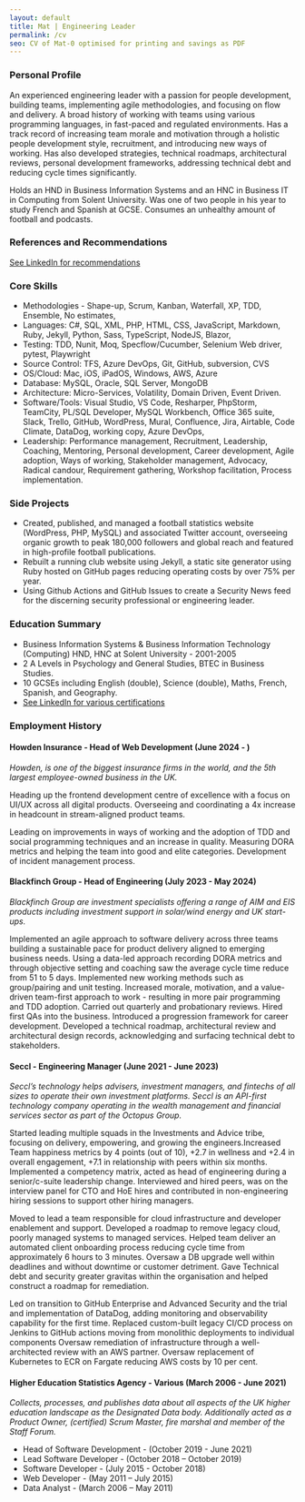 ```yaml
---
layout: default
title: Mat | Engineering Leader
permalink: /cv
seo: CV of Mat-0 optimised for printing and savings as PDF
---
```


### Personal Profile

An experienced engineering leader with a passion for people development, building teams, implementing agile methodologies, and focusing on flow and delivery. A broad history of working with teams using various programming languages, in fast-paced and regulated environments. Has a track record of increasing team morale and motivation through a holistic people development style, recruitment, and introducing new ways of working. Has also developed strategies, technical roadmaps, architectural reviews, personal development frameworks, addressing technical debt and reducing cycle times significantly.

Holds an HND in Business Information Systems and an HNC in Business IT in Computing from Solent University. Was one of two people in his year to study French and Spanish at GCSE. Consumes an unhealthy amount of football and podcasts.

### References and Recommendations

[See LinkedIn for recommendations](https://www.linkedin.com/in/mat-benfield/details/recommendations/#)

### Core Skills

- Methodologies - Shape-up, Scrum, Kanban, Waterfall, XP, TDD, Ensemble, No estimates,
- Languages: C#, SQL, XML, PHP, HTML, CSS, JavaScript, Markdown, Ruby, Jekyll, Python, Sass, TypeScript, NodeJS, Blazor,
- Testing: TDD, Nunit, Moq, Specflow/Cucumber, Selenium Web driver, pytest, Playwright
- Source Control: TFS, Azure DevOps, Git, GitHub, subversion, CVS
- OS/Cloud: Mac, iOS, iPadOS, Windows, AWS, Azure
- Database: MySQL, Oracle, SQL Server, MongoDB
- Architecture: Micro-Services, Volatility, Domain Driven, Event Driven.
- Software/Tools: Visual Studio, VS Code, Resharper, PhpStorm, TeamCity, PL/SQL Developer, MySQL Workbench, Office 365 suite, Slack, Trello, GitHub, WordPress, Mural, Confluence, Jira, Airtable, Code Climate, DataDog, working copy, Azure DevOps,
- Leadership: Performance management, Recruitment, Leadership, Coaching, Mentoring, Personal development, Career development, Agile adoption, Ways of working, Stakeholder management, Advocacy, Radical candour, Requirement gathering, Workshop facilitation, Process implementation.

### Side Projects

- Created, published, and managed a football statistics website (WordPress, PHP, MySQL) and associated Twitter account, overseeing organic growth to peak 180,000 followers and global reach and featured in high-profile football publications.
- Rebuilt a running club website using Jekyll, a static site generator using Ruby hosted on GitHub pages reducing operating costs by over 75% per year.
- Using Github Actions and GitHub Issues to create a Security News feed for the discerning security professional or engineering leader.

### Education Summary

- Business Information Systems & Business Information Technology (Computing) HND, HNC at Solent University - 2001-2005
- 2 A Levels in Psychology and General Studies, BTEC in Business Studies.
- 10 GCSEs including English (double), Science (double), Maths, French, Spanish, and Geography.
- [See LinkedIn for various certifications](https://www.linkedin.com/in/mat-benfield/details/certifications/#)

<div class="page-break"></div>

### Employment History

#### Howden Insurance - Head of Web Development (June 2024 - )

_Howden, is one of the biggest insurance firms in the world, and the 5th largest employee-owned business in the UK._

Heading up the frontend development centre of excellence with a focus on UI/UX across all digital products. Overseeing and coordinating a 4x increase in headcount in stream-aligned product teams.

Leading on improvements in ways of working and the adoption of TDD and social programming techniques and an increase in quality. Measuring DORA metrics and helping the team into good and elite categories. Development of incident management process.

#### Blackfinch Group - Head of Engineering (July 2023 - May 2024)

_Blackfinch Group are investment specialists offering a range of AIM and EIS products including investment support in solar/wind energy and UK start-ups._

Implemented an agile approach to software delivery across three teams building a sustainable pace for product delivery aligned to emerging business needs. Using a data-led approach recording DORA metrics and through objective setting and coaching saw the average cycle time reduce from 51 to 5 days. Implemented new working methods such as group/pairing and unit testing. Increased morale, motivation, and a value-driven team-first approach to work - resulting in more pair programming and TDD adoption. Carried out quarterly and probationary reviews. Hired first QAs into the business. Introduced a progression framework for career development. Developed a technical roadmap, architectural review and architectural design records, acknowledging and surfacing technical debt to stakeholders.

#### Seccl - Engineering Manager (June 2021 - June 2023)

_Seccl’s technology helps advisers, investment managers, and fintechs of all sizes to operate their own investment platforms. Seccl is an API-first technology company operating in the wealth management and financial services sector as part of the Octopus Group._

Started leading multiple squads in the Investments and Advice tribe, focusing on delivery, empowering, and growing the engineers.Increased Team happiness metrics by 4 points (out of 10), +2.7 in wellness and +2.4 in overall engagement, +7.1 in relationship with peers within six months. Implemented a competency matrix, acted as head of engineering during a senior/c-suite leadership change. Interviewed and hired peers, was on the interview panel for CTO and HoE hires and contributed in non-engineering hiring sessions to support other hiring managers.

Moved to lead a team responsible for cloud infrastructure and developer enablement and support. Developed a roadmap to remove legacy cloud, poorly managed systems to managed services. Helped team deliver an automated client onboarding process reducing cycle time from approximately 6 hours to 3 minutes. Oversaw a DB upgrade well within deadlines and without downtime or customer detriment. Gave Technical debt and security greater gravitas within the organisation and helped construct a roadmap for remediation.

Led on transition to GitHub Enterprise and Advanced Security and the trial and implementation of DataDog, adding monitoring and observability capability for the first time. Replaced custom-built legacy CI/CD process on Jenkins to GitHub actions moving from monolithic deployments to individual components Oversaw remediation of infrastructure through a well-architected review with an AWS partner. Oversaw replacement of Kubernetes to ECR on Fargate reducing AWS costs by 10 per cent.

#### Higher Education Statistics Agency - Various (March 2006 - June 2021)

_Collects, processes, and publishes data about all aspects of the UK higher education landscape as the Designated Data body. Additionally acted as a Product Owner, (certified) Scrum Master, fire marshal and member of the Staff Forum._

- Head of Software Development - (October 2019 - June 2021)
- Lead Software Developer - (October 2018 – October 2019)
- Software Developer - (July 2015 - October 2018)
- Web Developer - (May 2011 – July 2015)
- Data Analyst - (March 2006 – May 2011)
